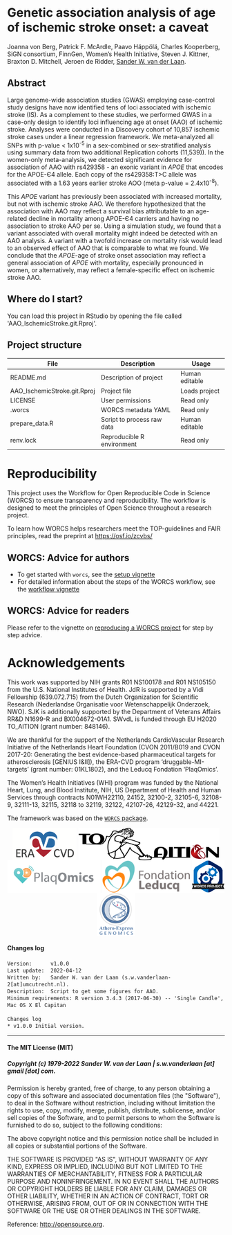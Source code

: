 # Genetic association analysis of age of ischemic stroke onset: a caveat

<!-- Please add a brief introduction to explain what the project is about    -->

Joanna von Berg, Patrick F. McArdle, Paavo Häppölä, Charles Kooperberg, SiGN consortium, FinnGen, Women’s Health Initiative, Steven J. Kittner, Braxton D. Mitchell, Jeroen de Ridder, [Sander W. van der Laan](https://orcid.org/0000-0001-6888-1404).

## Abstract

Large genome-wide association studies (GWAS) employing case-control study designs have now identified tens of loci associated with ischemic stroke (IS). As a complement to these studies, we performed GWAS in a case-only design to identify loci influencing age at onset (AAO) of ischemic stroke. Analyses were conducted in a Discovery cohort of 10,857 ischemic stroke cases under a linear regression framework. We meta-analyzed all SNPs with p-value < 1x10<sup>-5</sup> in a sex-combined or sex-stratified analysis using summary data from two additional Replication cohorts (11,539)).  In the women-only meta-analysis, we detected significant evidence for association of AAO with rs429358 - an exonic variant in _APOE_ that encodes for the APOE-Є4 allele.  Each copy of the rs429358:T>C allele was associated with a 1.63 years earlier stroke AOO (meta p-value = 2.4x10<sup>-8</sup>). 

This _APOE_ variant has previously been associated with increased mortality, but not with ischemic stroke AAO. We therefore hypothesized that the association with AAO may reflect a survival bias attributable to an age-related decline in mortality among APOE-Є4 carriers and having no association to stroke AAO per se.  Using a simulation study, we found that a variant associated with overall mortality might indeed be detected with an AAO analysis. A variant with a twofold increase on mortality risk would lead to an observed effect of AAO that is comparable to what we found. We conclude that the _APOE_-age of stroke onset association may reflect a general association of _APOE_ with mortality, especially pronounced in women, or alternatively, may reflect a female-specific effect on ischemic stroke AAO.


## Where do I start?

You can load this project in RStudio by opening the file called 'AAO_IschemicStroke.git.Rproj'.

## Project structure

<!--  You can add rows to this table, using "|" to separate columns.         -->
File                         | Description                | Usage         
---------------------------- | -------------------------- | --------------
README.md                    | Description of project     | Human editable
AAO_IschemicStroke.git.Rproj | Project file               | Loads project 
LICENSE                      | User permissions           | Read only     
.worcs                       | WORCS metadata YAML        | Read only     
prepare_data.R               | Script to process raw data | Human editable
renv.lock                    | Reproducible R environment | Read only     

<!--  You can consider adding the following to this file:                    -->
<!--  * A citation reference for your project                                -->
<!--  * Contact information for questions/comments                           -->
<!--  * How people can offer to contribute to the project                    -->
<!--  * A contributor code of conduct, https://www.contributor-covenant.org/ -->

# Reproducibility

This project uses the Workflow for Open Reproducible Code in Science (WORCS) to
ensure transparency and reproducibility. The workflow is designed to meet the
principles of Open Science throughout a research project. 

To learn how WORCS helps researchers meet the TOP-guidelines and FAIR principles,
read the preprint at https://osf.io/zcvbs/

## WORCS: Advice for authors

* To get started with `worcs`, see the [setup vignette](https://cjvanlissa.github.io/worcs/articles/setup.html)
* For detailed information about the steps of the WORCS workflow, see the [workflow vignette](https://cjvanlissa.github.io/worcs/articles/workflow.html)

## WORCS: Advice for readers

Please refer to the vignette on [reproducing a WORCS project]() for step by step advice.
<!-- If your project deviates from the steps outlined in the vignette on     -->
<!-- reproducing a WORCS project, please provide your own advice for         -->
<!-- readers here.                                                           -->

# Acknowledgements

This work was supported by NIH grants R01 NS100178 and R01 NS105150 from the U.S. National Institutes of Health. JdR is supported by a Vidi Fellowship (639.072.715) from the Dutch Organization for Scientific Research (Nederlandse Organisatie voor Wetenschappelijk Onderzoek, NWO).  SJK is additionally supported by the Department of Veterans Affairs RR&D N1699-R and BX004672-01A1. SWvdL is funded through EU H2020 TO_AITION (grant number: 848146).

We are thankful for the support of the Netherlands CardioVascular Research Initiative of the Netherlands Heart Foundation (CVON 2011/B019 and CVON 2017-20: Generating the best evidence-based pharmaceutical targets for atherosclerosis [GENIUS I&II]), the ERA-CVD program ‘druggable-MI-targets’ (grant number: 01KL1802), and the Leducq Fondation ‘PlaqOmics’.

The Women’s Health Initiatives (WHI) program was funded by the National Heart, Lung, and Blood Institute, NIH, US Department of Health and Human Services through contracts N01WH22110, 24152, 32100-2, 32105-6, 32108-9, 32111-13, 32115, 32118 to 32119, 32122, 42107-26, 42129-32, and 44221.  


The framework was based on the [`WORCS` package](https://osf.io/zcvbs/).

<center>
<a href='https://www.era-cvd.eu'><img src='images/ERA_CVD_Logo_CMYK.png' align="center" height="75" /></a> <a href='https://www.to-aition.eu'><img src='images/to_aition.png' align="center" height="75" /></a> 
<a href='https://www.plaqomics.com'><img src='images/leducq-logo-large.png' align="center" height="75" /></a> <a href='https://www.fondationleducq.org'><img src='images/leducq-logo-small.png' align="center" height="75" /></a> 
<a href='https://osf.io/zcvbs/'><img src='images/worcs_icon.png' align="center" height="75" /></a> <a href='https://www.atheroexpress.nl'><img src='images/AE_Genomics_2010.png' align="center" height="100" /></a>
</center>

#### Changes log

    Version:      v1.0.0
    Last update:  2022-04-12
    Written by:   Sander W. van der Laan (s.w.vanderlaan-2[at]umcutrecht.nl).
    Description:  Script to get some figures for AAO.
    Minimum requirements: R version 3.4.3 (2017-06-30) -- 'Single Candle', Mac OS X El Capitan
    
    Changes log
    * v1.0.0 Initial version. 
    
    
--------------

#### The MIT License (MIT)
##### Copyright (c) 1979-2022 Sander W. van der Laan | s.w.vanderlaan [at] gmail [dot] com.

Permission is hereby granted, free of charge, to any person obtaining a copy of this software and associated documentation files (the "Software"), to deal in the Software without restriction, including without limitation the rights to use, copy, modify, merge, publish, distribute, sublicense, and/or sell copies of the Software, and to permit persons to whom the Software is furnished to do so, subject to the following conditions:   

The above copyright notice and this permission notice shall be included in all copies or substantial portions of the Software.

THE SOFTWARE IS PROVIDED "AS IS", WITHOUT WARRANTY OF ANY KIND, EXPRESS OR IMPLIED, INCLUDING BUT NOT LIMITED TO THE WARRANTIES OF MERCHANTABILITY, FITNESS FOR A PARTICULAR PURPOSE AND NONINFRINGEMENT. IN NO EVENT SHALL THE AUTHORS OR COPYRIGHT HOLDERS BE LIABLE FOR ANY CLAIM, DAMAGES OR OTHER LIABILITY, WHETHER IN AN ACTION OF CONTRACT, TORT OR OTHERWISE, ARISING FROM, OUT OF OR IN CONNECTION WITH THE SOFTWARE OR THE USE OR OTHER DEALINGS IN THE SOFTWARE.

Reference: http://opensource.org.
